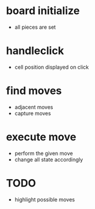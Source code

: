# board initialize
- all pieces are set 
# handleclick 
- cell position displayed on click
# find moves
- adjacent moves
- capture moves
# execute move
- perform the given move
- change all state accordingly

# TODO
- highlight possible moves
